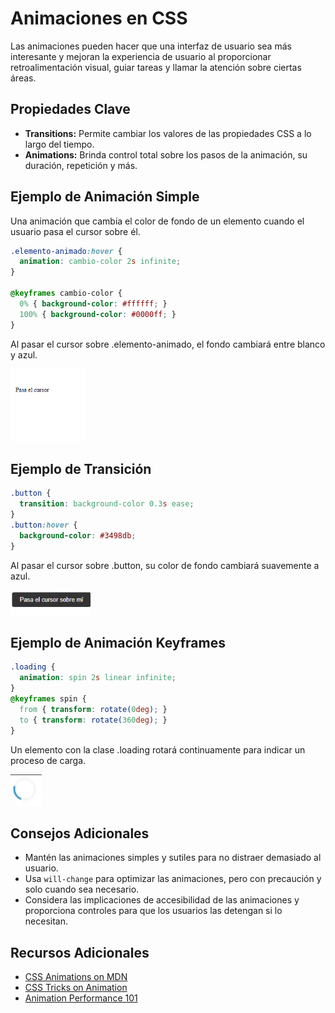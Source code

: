 # Animaciones en CSS

Las animaciones pueden hacer que una interfaz de usuario sea más interesante y mejoran la experiencia de usuario al proporcionar retroalimentación visual, guiar tareas y llamar la atención sobre ciertas áreas.

## Propiedades Clave
- **Transitions:** Permite cambiar los valores de las propiedades CSS a lo largo del tiempo.
- **Animations:** Brinda control total sobre los pasos de la animación, su duración, repetición y más.


## Ejemplo de Animación Simple
Una animación que cambia el color de fondo de un elemento cuando el usuario pasa el cursor sobre él.

```css
.elemento-animado:hover {
  animation: cambio-color 2s infinite;
}

@keyframes cambio-color {
  0% { background-color: #ffffff; }
  100% { background-color: #0000ff; }
}

```
Al pasar el cursor sobre .elemento-animado, el fondo cambiará entre blanco y azul.

![Animación de cambio de color](./GIF/PrevisualizacindeAnimacionCSS.gif)


## Ejemplo de Transición
```css
.button {
  transition: background-color 0.3s ease;
}
.button:hover {
  background-color: #3498db;
}
```
Al pasar el cursor sobre .button, su color de fondo cambiará suavemente a azul.

![Boton](./GIF/BotnconEstilodeTransicion.gif)


## Ejemplo de Animación Keyframes

```css
.loading {
  animation: spin 2s linear infinite;
}
@keyframes spin {
  from { transform: rotate(0deg); }
  to { transform: rotate(360deg); }
}
```

Un elemento con la clase .loading rotará continuamente para indicar un proceso de carga.

![Carga](./GIF/AnimacindeCarga.gif)

## Consejos Adicionales

- Mantén las animaciones simples y sutiles para no distraer demasiado al usuario.
- Usa `will-change` para optimizar las animaciones, pero con precaución y solo cuando sea necesario.
- Considera las implicaciones de accesibilidad de las animaciones y proporciona controles para que los usuarios las detengan si lo necesitan.

## Recursos Adicionales

- [CSS Animations on MDN](https://developer.mozilla.org/en-US/docs/Web/CSS/CSS_Animations/Using_CSS_animations)
- [CSS Tricks on Animation](https://css-tricks.com/almanac/properties/a/animation/)
- [Animation Performance 101](https://www.smashingmagazine.com/2016/12/gpu-animation-doing-it-right/)
